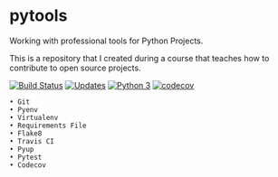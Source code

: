 # pytools
Working with professional tools for Python Projects.

This is a repository that I created during a course that teaches how to contribute to open source projects.

[![Build Status](https://travis-ci.org/luxmafra/pytools.svg?branch=master)](https://travis-ci.org/luxmafra/pytools)
[![Updates](https://pyup.io/repos/github/luxmafra/pytools/shield.svg)](https://pyup.io/repos/github/luxmafra/pytools/)
[![Python 3](https://pyup.io/repos/github/luxmafra/pytools/python-3-shield.svg)](https://pyup.io/repos/github/luxmafra/pytools/)
[![codecov](https://codecov.io/gh/luxmafra/pytools/branch/master/graph/badge.svg)](https://codecov.io/gh/luxmafra/pytools)

    • Git
    • Pyenv
    • Virtualenv
    • Requirements File
    • Flake8
    • Travis CI
    • Pyup
    • Pytest
    • Codecov